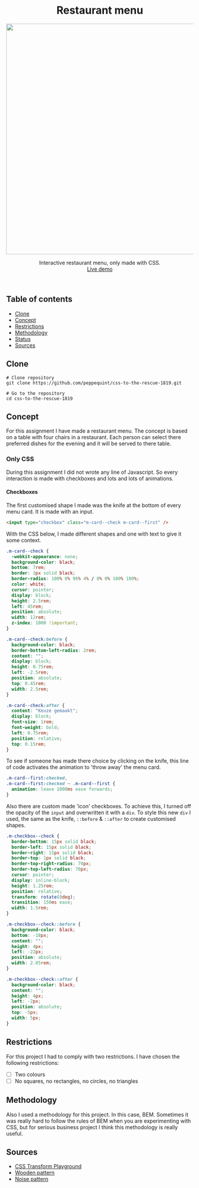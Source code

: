 <div align="center">
	<h1 align='center'>Restaurant menu</h1>
<img align='center' src="./img/screenshot-application.png" width="620" />
</div>
<p align="center">
	Interactive restaurant menu, only made with CSS.
	<br>
	<a href="https://peppequint.github.io/css-to-the-rescue-1819/">Live demo</a>
</p>
<br>

## Table of contents

- [Clone](#clone)
- [Concept](#concept)
- [Restrictions](#restricions)
- [Methodology](#methodology)
- [Status](#status)
- [Sources](#sources)

## Clone

```shell
# Clone repository
git clone https://github.com/peppequint/css-to-the-rescue-1819.git

# Go to the repository
cd css-to-the-rescue-1819
```

## Concept

For this assignment I have made a restaurant menu. The concept is based on a table with four chairs in a restaurant. Each person can select there preferred dishes for the evening and it will be served to there table.

### Only CSS

During this assignment I did not wrote any line of Javascript. So every interaction is made with checkboxes and lots and lots of animations.

#### Checkboxes

The first customised shape I made was the knife at the bottom of every menu card. It is made with an input.

```html
<input type="checkbox" class="m-card--check m-card--first" />
```

With the CSS below, I made different shapes and one with text to give it some context.

```css
.m-card--check {
  -webkit-appearance: none;
  background-color: black;
  bottom: 7rem;
  border: 3px solid black;
  border-radius: 100% 0% 96% 4% / 0% 0% 100% 100%;
  color: white;
  cursor: pointer;
  display: block;
  height: 2.5rem;
  left: 45rem;
  position: absolute;
  width: 12rem;
  z-index: 1000 !important;
}

.m-card--check:before {
  background-color: black;
  border-bottom-left-radius: 2rem;
  content: "";
  display: block;
  height: 0.75rem;
  left: -2.5rem;
  position: absolute;
  top: 0.45rem;
  width: 2.5rem;
}

.m-card--check:after {
  content: "Keuze gemaakt";
  display: block;
  font-size: 1rem;
  font-weight: bold;
  left: 0.75rem;
  position: relative;
  top: 0.15rem;
}
```

To see if someone has made there choice by clicking on the knife, this line of code activates the animation to 'throw away' the menu card.

```css
.m-card--first:checked,
.m-card--first:checked ~ .m-card--first {
  animation: leave 1000ms ease forwards;
}
```

Also there are custom made 'icon' checkboxes. To achieve this, I turned off the opacity of the `input` and overwritten it with a `div`.
To style this new `div` I used, the same as the knife, `::before` & `::after` to create customised shapes.

```css
.m-checkbox--check {
  border-bottom: 15px solid black;
  border-left: 15px solid black;
  border-right: 15px solid black;
  border-top: 1px solid black;
  border-top-right-radius: 70px;
  border-top-left-radius: 70px;
  cursor: pointer;
  display: inline-block;
  height: 1.25rem;
  position: relative;
  transform: rotate(0deg);
  transition: 150ms ease;
  width: 1.5rem;
}

.m-checkbox--check::before {
  background-color: black;
  bottom: -18px;
  content: "";
  height: 4px;
  left: -22px;
  position: absolute;
  width: 2.85rem;
}

.m-checkbox--check::after {
  background-color: black;
  content: "";
  height: 4px;
  left: -2px;
  position: absolute;
  top: -5px;
  width: 5px;
}
```

## Restrictions

For this project I had to comply with two restrictions. I have chosen the following restrictions:

- [ ] Two colours
- [ ] No squares, no rectangles, no circles, no triangles

## Methodology

Also I used a methodology for this project. In this case, BEM. Sometimes it was really hard to follow the rules of BEM when you are experimenting with CSS, but for serious business project I think this methodology is really useful.

## Sources

- [CSS Transform Playground](https://css-transform.moro.es/)
- [Wooden pattern](#https://www.transparenttextures.com/patterns/wood-pattern.png)
- [Noise pattern](#http://api.thumbr.it/whitenoise-361x370.png?background=ffffffff&noise=5c5c5c&density=13&opacity=62)
